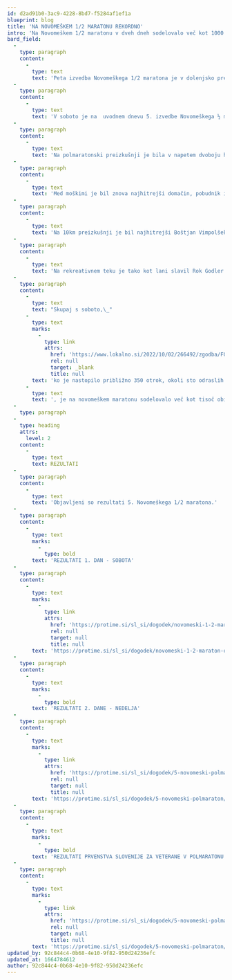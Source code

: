 ```yaml
---
id: d2ad91b0-3ac9-4228-8bd7-f5284af1ef1a
blueprint: blog
title: 'NA NOVOMEŠKEM 1/2 MARATONU REKORDNO'
intro: 'Na Novomeškem 1/2 maratonu v dveh dneh sodelovalo več kot 1000 udeležencev. Rekord proge med dekleti na 21km in med moškimi na 10km.'
bard_field:
  -
    type: paragraph
    content:
      -
        type: text
        text: 'Peta izvedba Novomeškega 1/2 maratona je v dolenjsko prestolnico privabila tekačev iz cele Slovenije in 14. držav. Med katerimi je bil znova najhitrejši domačin, pobudnik in glavni organizator največje dolenjske tekaške prireditve Primož Kobe. V ženski konkurenci je z novim rekordom proge slavila Bojana Bjeljac (Dinamo Zagreb) pred domačinko Anjo Fink,'
  -
    type: paragraph
    content:
      -
        type: text
        text: 'V soboto je na  uvodnem dnevu 5. izvedbe Novomeškega ½ maratona sodelovalo več kot 450 udeležencev, kar je največ doslej. V sončnem popoldnevu so poleg mladih tekačev, katerih smo našteli skoraj 400 na svoj račun prišli tudi pohodniki, ki so se v velikem številu podali na pohod po Situlski poti v okolici Novega mesta. Udeleženci Nordijske hoje pa so si ogledali novo pešpot v Portovalu in arheološko pot na marofu. Zadnja disciplina prvega dneva pa je bil vse bolj priljubljen canicross, v katerem tekači tekmujejo skupaj s svojimi psi.  Najhitrejši med tekači s psi je bil Jože Kastelic s psom Aronom 8:52 pred Alešem Zavodnikom z Libby-jem 11:27 in Francijem Snedecem 11:31. Med dekleti je bila najhitrejša Aja Kozinc z Areno 9:31, druga je bila Sandra Šrut z Meo-tom 10:24, tretja pa je bila Pšenica Kovačič z Nitro-m 11:15.'
  -
    type: paragraph
    content:
      -
        type: text
        text: 'Na polmaratonski preizkušnji je bila v napetem dvoboju hrvaška olimpijka Bojana Bjeljac (AK Dinamo Zagreb) 1:13:34 nekoliko hitrejša od domačinke in lanske zmagovalke Anje Fink (AD Kronos) 1:13:48, tretje mesto je zasedla Ana Štefulj (Kobe team) 1:23:00. Ob tem je treba poudariti, da sta obe najhitrejši polmaratonki izboljšali do sedaj najhitrejši čas novomeškega polmaratona, ki ga je lani postavila Finkova (1:15:24). Naj povemoše, da je bil trasa 21-kilometrske preizkušnje zaradi obilnih padavin in poplavljenega vozišča nekoliko spremenjena na območju Lok pri Straži.'
  -
    type: paragraph
    content:
      -
        type: text
        text: 'Med moškimi je bil znova najhitrejši domačin, pobudnik in glavni organizator največje dolenjske tekaške prireditve Primož Kobe (FIT KLUB Novo mesto/AK KRKA), 1:11:00, pred Joštom Žnidarišičem 1:12:05 (AK KRKA) in Mihom Povšičem 1:13:04 (AK Sevnica).'
  -
    type: paragraph
    content:
      -
        type: text
        text: 'Na 10km preizkušnji je bil najhitrejši Boštjan Vimpolšek 33:04 pred Janom Trčkom 33:19 in Matjažem Pregradom (AK KRKA) 33:31. Pri dekletih je bila najhitrejša Sandra Šrut (Kobe team) 37:40, pred Kim Ameršek  (AD Kronos) 40:20 in Bredo Škedelj (AD Kronos) 40:37.'
  -
    type: paragraph
    content:
      -
        type: text
        text: 'Na rekreativnem teku je tako kot lani slavil Rok Godler (TD Dobova) 23:07 pred Sanelom Kasićem iz Bihača 23:51 in Andražem Dobovškom (ZDAJ) 24:00. Med dekleti pa je slavila Nina Pečnik (AK KRKA Novo mesto) 24:44, pred Matejo Zupančič (Tek je lajf) 27:22 in Mino Macedoni (AK KRKA) 27:53. Naj povemo se je prireditve kot tekač na rekreativnem teku udeležil tudi novomeški Župan Gregor Macedoni, ki je sodeloval na vseh 5. izvedbah Novomeškega 1/2 maratona.'
  -
    type: paragraph
    content:
      -
        type: text
        text: "Skupaj s soboto,\_"
      -
        type: text
        marks:
          -
            type: link
            attrs:
              href: 'https://www.lokalno.si/2022/10/02/266492/zgodba/FOTO_Prvi_dan_Novomeskega_polmaratona_v_znamenju_najmlajsih/'
              rel: null
              target: _blank
              title: null
        text: 'ko je nastopilo približno 350 otrok, okoli sto odraslih pa se je udeležilo pohoda, nordijske hoje in canicrossa (teka s psom)'
      -
        type: text
        text: ', je na novomeškem maratonu sodelovalo več kot tisoč obiskovalcev.'
  -
    type: paragraph
  -
    type: heading
    attrs:
      level: 2
    content:
      -
        type: text
        text: REZULTATI
  -
    type: paragraph
    content:
      -
        type: text
        text: 'Objavljeni so rezultati 5. Novomeškega 1/2 maratona.'
  -
    type: paragraph
    content:
      -
        type: text
        marks:
          -
            type: bold
        text: 'REZULTATI 1. DAN - SOBOTA'
  -
    type: paragraph
    content:
      -
        type: text
        marks:
          -
            type: link
            attrs:
              href: 'https://protime.si/sl_si/dogodek/novomeski-1-2-maraton-otroski-teki-in-canicross-2/'
              rel: null
              target: null
              title: null
        text: 'https://protime.si/sl_si/dogodek/novomeski-1-2-maraton-otroski-teki-in-canicross-2/'
  -
    type: paragraph
    content:
      -
        type: text
        marks:
          -
            type: bold
        text: 'REZULTATI 2. DANE - NEDELJA'
  -
    type: paragraph
    content:
      -
        type: text
        marks:
          -
            type: link
            attrs:
              href: 'https://protime.si/sl_si/dogodek/5-novomeski-polmaraton/'
              rel: null
              target: null
              title: null
        text: 'https://protime.si/sl_si/dogodek/5-novomeski-polmaraton/'
  -
    type: paragraph
    content:
      -
        type: text
        marks:
          -
            type: bold
        text: 'REZULTATI PRVENSTVA SLOVENIJE ZA VETERANE V POLMARATONU:'
  -
    type: paragraph
    content:
      -
        type: text
        marks:
          -
            type: link
            attrs:
              href: 'https://protime.si/sl_si/dogodek/5-novomeski-polmaraton/#1_0FE152'
              rel: null
              target: null
              title: null
        text: 'https://protime.si/sl_si/dogodek/5-novomeski-polmaraton/#1_0FE152'
updated_by: 92c844c4-0b68-4e10-9f82-950d24236efc
updated_at: 1664784612
author: 92c844c4-0b68-4e10-9f82-950d24236efc
---
```

